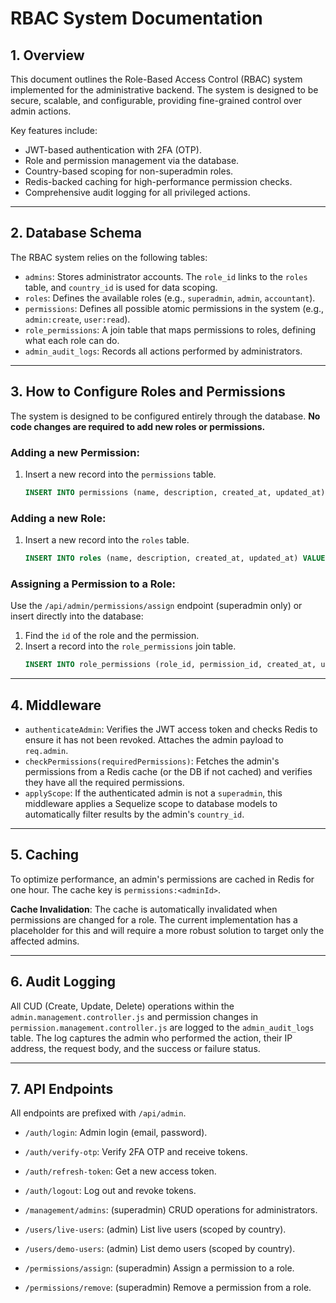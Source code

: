 # RBAC System Documentation

## 1. Overview

This document outlines the Role-Based Access Control (RBAC) system implemented for the administrative backend. The system is designed to be secure, scalable, and configurable, providing fine-grained control over admin actions.

Key features include:
- JWT-based authentication with 2FA (OTP).
- Role and permission management via the database.
- Country-based scoping for non-superadmin roles.
- Redis-backed caching for high-performance permission checks.
- Comprehensive audit logging for all privileged actions.

---

## 2. Database Schema

The RBAC system relies on the following tables:

- `admins`: Stores administrator accounts. The `role_id` links to the `roles` table, and `country_id` is used for data scoping.
- `roles`: Defines the available roles (e.g., `superadmin`, `admin`, `accountant`).
- `permissions`: Defines all possible atomic permissions in the system (e.g., `admin:create`, `user:read`).
- `role_permissions`: A join table that maps permissions to roles, defining what each role can do.
- `admin_audit_logs`: Records all actions performed by administrators.

---

## 3. How to Configure Roles and Permissions

The system is designed to be configured entirely through the database. **No code changes are required to add new roles or permissions.**

### Adding a new Permission:
1.  Insert a new record into the `permissions` table.
    ```sql
    INSERT INTO permissions (name, description, created_at, updated_at) VALUES ('new:permission', 'Description of what this permission allows.', NOW(), NOW());
    ```

### Adding a new Role:
1.  Insert a new record into the `roles` table.
    ```sql
    INSERT INTO roles (name, description, created_at, updated_at) VALUES ('new_role', 'Description of this new role.', NOW(), NOW());
    ```

### Assigning a Permission to a Role:
Use the `/api/admin/permissions/assign` endpoint (superadmin only) or insert directly into the database:
1.  Find the `id` of the role and the permission.
2.  Insert a record into the `role_permissions` join table.
    ```sql
    INSERT INTO role_permissions (role_id, permission_id, created_at, updated_at) VALUES (role_id, permission_id, NOW(), NOW());
    ```

---

## 4. Middleware

- `authenticateAdmin`: Verifies the JWT access token and checks Redis to ensure it has not been revoked. Attaches the admin payload to `req.admin`.
- `checkPermissions(requiredPermissions)`: Fetches the admin's permissions from a Redis cache (or the DB if not cached) and verifies they have all the required permissions.
- `applyScope`: If the authenticated admin is not a `superadmin`, this middleware applies a Sequelize scope to database models to automatically filter results by the admin's `country_id`.

---

## 5. Caching

To optimize performance, an admin's permissions are cached in Redis for one hour. The cache key is `permissions:<adminId>`.

**Cache Invalidation**: The cache is automatically invalidated when permissions are changed for a role. The current implementation has a placeholder for this and will require a more robust solution to target only the affected admins.

---

## 6. Audit Logging

All CUD (Create, Update, Delete) operations within the `admin.management.controller.js` and permission changes in `permission.management.controller.js` are logged to the `admin_audit_logs` table. The log captures the admin who performed the action, their IP address, the request body, and the success or failure status.

---

## 7. API Endpoints

All endpoints are prefixed with `/api/admin`.

- `/auth/login`: Admin login (email, password).
- `/auth/verify-otp`: Verify 2FA OTP and receive tokens.
- `/auth/refresh-token`: Get a new access token.
- `/auth/logout`: Log out and revoke tokens.

- `/management/admins`: (superadmin) CRUD operations for administrators.
- `/users/live-users`: (admin) List live users (scoped by country).
- `/users/demo-users`: (admin) List demo users (scoped by country).

- `/permissions/assign`: (superadmin) Assign a permission to a role.
- `/permissions/remove`: (superadmin) Remove a permission from a role.
